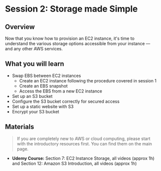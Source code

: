# Session 2: Storage made Simple

## Overview

Now that you know how to provision an EC2 instance, it's time to understand the various storage options accessible from your instance — and any other AWS services.

## What you will learn

* Swap EBS between EC2 instances
  * Create an EC2 instance following the procedure covered in session 1
  * Create an EBS snapshot
  * Access the EBS from a new EC2 instance
* Set up an S3 bucket
* Configure the S3 bucket correctly for secured access
* Set up a static website with S3
* Encrypt your S3 bucket

## Materials

> If you are completely new to AWS or cloud computing, please start with the introductory resources first. You can find them on the main page.

* **Udemy Course:** Section 7: EC2 Instance Storage, all videos (approx 1h) and Section 12: Amazon S3 Introduction, all videos (approx 1h)

<!-- ## Hands-on Session

> Find the slides for the hands-on session [here](#)

For this hands-on session, we will be mainly following [Chris Albon's walkthrough](https://chrisalbon.com/aws/basics/run_project_jupyter_on_amazon_ec2/) on running Jupyter Notebook on EC2. We have added on a few other steps to cover some finer points about EC2 as well.

**Follow these steps for the hands-on session:**

* Spin up an EC2 instance using the AWS Console
* Expose your EC2 instance to the Internet, but only to your IP address
* SSH (tunnel) into your EC2 instance remotely
* Install Jupyter Notebook and configure it for remote access
* Test your setup by running code on your Jupyter Notebook
* Stop (not terminate) and restart your instance
* Tear down all the resources correctly using the AWS Console

**Why is this useful?**
* Covers the basics of creating, accessing, securing and encrypting the various types of storage.
* Having configured your storage, you can use it to store data just as you would on an on-prem server, or your local computer — but with finer control over access permissions, reliability, speed, and cost. -->
